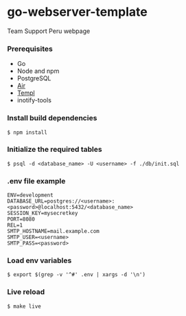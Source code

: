# go-webserver-template
Team Support Peru webpage

### Prerequisites
* Go
* Node and npm
* PostgreSQL
* [Air](https://github.com/cosmtrek/air#installation)
* [Templ](https://templ.guide/quick-start/installation)
* inotify-tools

### Install build dependencies
```shell
$ npm install
```

### Initialize the required tables
```shell
$ psql -d <database_name> -U <username> -f ./db/init.sql
```

### .env file example
```
ENV=development
DATABASE_URL=postgres://<username>:<password>@localhost:5432/<database_name>
SESSION_KEY=mysecretkey
PORT=8080
REL=1
SMTP_HOSTNAME=mail.example.com
SMTP_USER=<username>
SMTP_PASS=<password>
```

### Load env variables
```shell
$ export $(grep -v '^#' .env | xargs -d '\n')
```

### Live reload
```shell
$ make live
```
